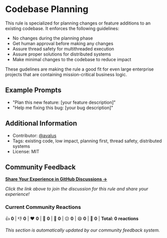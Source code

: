 # Codebase Planning

This rule is specialized for planning changes or feature additions to an existing codebase. It enforces the following guidelines:

- No changes during the planning phase
- Get human approval before making any changes
- Assure thread safety for multithreaded execution
- Assure proper solutions for distributed systems
- Make minimal changes to the codebase to reduce impact

These gudelines are making the rule a good fit for even large enterprise projects that are containing mission-critical business logic.

## Example Prompts

- "Plan this new feature: [your feature description]"
- "Help me fixing this bug: [your bug description]"

## Additional Information

- Contributor: [@avalus](https://github.com/avalus)
- Tags: existing code, low impact, planning first, thread safety, distributed systems
- License: MIT

## Community Feedback

**[Share Your Experience in GitHub Discussions →](https://github.com/avalus/rulebase/discussions)**

*Click the link above to join the discussion for this rule and share your experience!*

### Current Community Reactions
<!-- STATS_START -->
👍 **0** | 👎 **0** | ❤️ **0** | 🚀 **0** | 👀 **0** | 😕 **0** | 😄 **0** | 🎉 **0** | **Total: 0 reactions**
<!-- STATS_END -->

*This section is automatically updated by our community feedback system.*
